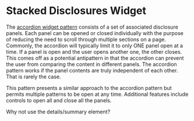 # Stacked Disclosures Widget
The [accordion widget pattern](https://www.w3.org/TR/wai-aria-practices-1.1/#accordion) consists of a set of associated disclosure panels. Each panel can be opened or closed individually with the purpose of reducing the need to scroll through multiple sections on a page. Commonly, the accordion will typically limit it to only ONE panel open at a time. If a panel is open and the user opens another one, the other closes. This comes off as a potential antipattern in that the accordion can prevent the user from comparing the content in different panels. The accordion pattern works if the panel contents are truly independent of each other. That is rarely the case.

This pattern presents a similar approach to the accordion pattern but permits multiple patterns to be open at any time. Additional features include controls to open all and close all the panels.


Why not use the details/summary element?
